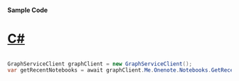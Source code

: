 #### Sample Code
# [C#](#tab/Csharp)

```C#

GraphServiceClient graphClient = new GraphServiceClient();
var getRecentNotebooks = await graphClient.Me.Onenote.Notebooks.GetRecentNotebooks().Request().GetAsync();

```
